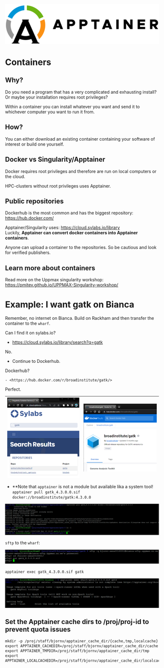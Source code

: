 ![Apptainer](./img/apptainer.png)
# Containers

## Why?
Do you need a program that has a very complicated and exhausting install? Or maybe your installation requires root privileges?

Within a container you can install whatever you want and send it to whichever computer you want to run it from. 

## How?
You can either download an existing container containing your software of interest or build one yourself. 

## Docker vs Singularity/Apptainer
Docker requires root privileges and therefore are run on local computers or the cloud.

HPC-clusters without root privileges uses Apptainer. 

## Public repositories
Dockerhub is the most common and has the biggest repository: <https://hub.docker.com/>

Apptainer/Singularity uses: <https://cloud.sylabs.io/library>  
Luckily, **Apptainer can convert docker containers into Apptainer containers**. 

Anyone can upload a container to the repositories. So be cautious and look for verified publishers.

## Learn more about containers
Read more on the Uppmax singularity workshop:  
<https://pmitev.github.io/UPPMAX-Singularity-workshop/>

# Example: I want gatk on Bianca

Remember, no internet on Bianca. Build on Rackham and then transfer the container to the ``wharf``. 

Can I find it on sylabs.io?

- <https://cloud.sylabs.io/library/search?q=gatk>  

No. 

  - Continue to Dockerhub.

Dockerhub?

    - <https://hub.docker.com/r/broadinstitute/gatk/>  

Perfect.

| ![gatk_syslabs](./img/gatk_syslabs.png) | ![gatk_dockerhub](./img/gatk_dockerhub.png) |
|---|---|

- **Note that `apptainer` is not a module but available lika a system tool!
`apptainer pull gatk_4.3.0.0.sif docker://broadinstitute/gatk:4.3.0.0`

![apptainer_pull](./img/apptainer_pull.png)

`sftp` to the ``wharf``:

![sftp_gatk](./img/sftp_gatk.png)

`apptainer exec gatk_4.3.0.0.sif gatk`

![apptainer_gatk](./img/apptainer_gatk.png)

## Set the Apptainer cache dirs to /proj/proj-id to prevent quota issues
```
mkdir -p /proj/staff/bjornv/apptainer_cache_dir/{cache,tmp,localcache}
export APPTAINER_CACHEDIR=/proj/staff/bjornv/apptainer_cache_dir/cache
export APPTAINER_TMPDIR=/proj/staff/bjornv/apptainer_cache_dir/tmp
export APPTAINER_LOCALCACHEDIR=/proj/staff/bjornv/apptainer_cache_dir/localcache
```
